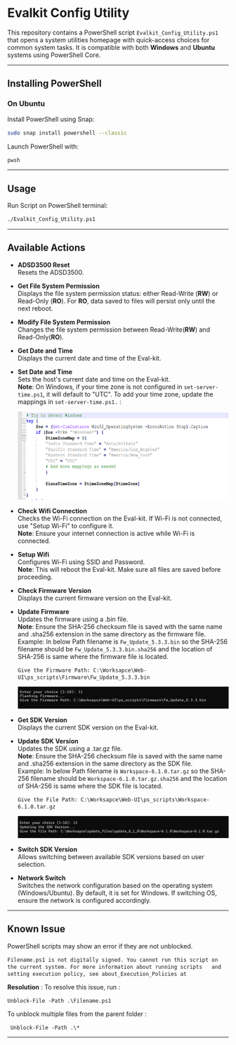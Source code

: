 # Evalkit Config Utility

This repository contains a PowerShell script `Evalkit_Config_Utility.ps1` that opens a system utilities homepage with quick-access choices for common system tasks. It is compatible with both **Windows** and **Ubuntu** systems using PowerShell Core.

---

## Installing PowerShell

### On Ubuntu

Install PowerShell using Snap:

```bash
sudo snap install powershell --classic
```
Launch PowerShell with:
```bash
pwsh
```
---

## Usage

Run Script on PowerShell terminal:
```bash
./Evalkit_Config_Utility.ps1
```

---

## Available Actions

- **ADSD3500 Reset**<br>
   Resets the ADSD3500.

- **Get File System Permission**<br>
   Displays the file system permission status: either Read-Write (**RW**) or Read-Only (**RO**). For **RO**, data saved to files will persist only until the next reboot.

- **Modify File System Permission**<br>
   Changes the file system permission between Read-Write(**RW**) and Read-Only(**RO**).

- **Get Date and Time**<br>
   Displays the current date and time of the Eval-kit.

- **Set Date and Time**<br>
   Sets the host's current date and time on the Eval-kit.<br>
   **Note**: On Windows, if your time zone is not configured in `set-server-time.ps1`, it will default to "UTC". To add your time zone, update the mappings in `set-server-time.ps1.` :

   <img src="time_zone.png" alt="Screenshot" width="700" height="200"/>


- **Check Wifi Connection**<br>
   Checks the Wi-Fi connection on the Eval-kit. If Wi-Fi is not connected, use "Setup Wi-Fi" to configure it.<br>
   **Note**: Ensure your internet connection is active while Wi-Fi is connected.

- **Setup Wifi**<br>
   Configures Wi-Fi using SSID and Password.<br>
   **Note**: This will reboot the Eval-kit. Make sure all files are saved before proceeding.

- **Check Firmware Version**<br>
   Displays the current firmware version on the Eval-kit.

- **Update Firmware**<br>
   Updates the firmware using a .bin file.<br>
   **Note**: Ensure the SHA-256 checksum file is saved with the same name and .sha256 extension in the same directory as the firmware file.<br>
   Example: In below Path filename is `Fw_Update_5.3.3.bin` so the SHA-256 filename should be `Fw_Update_5.3.3.bin.sha256` and the location of SHA-256 is same where the firmware file is located.
   ```
   Give the Firmware Path: C:\Worksapce\Web-UI\ps_scripts\Firmware\Fw_Update_5.3.3.bin
   ```
   <img src="update_firmware.png" alt="Screenshot" width="700" height="50"/>

- **Get SDK Version**<br>
   Displays the current SDK version on the Eval-kit.
   
- **Update SDK Version**<br>
   Updates the SDK using a .tar.gz file.<br>
   **Note**: Ensure the SHA-256 checksum file is saved with the same name and .sha256 extension in the same directory as the SDK file.<br>Example: In below Path filename is `Workspace-6.1.0.tar.gz` so the SHA-256 filename should be `Workspace-6.1.0.tar.gz.sha256` and the location of SHA-256 is same where the SDK file is located.
   ```
   Give the File Path: C:\Worksapce\Web-UI\ps_scripts\Workspace-6.1.0.tar.gz
   ```
   <img src="update_sdk.png" alt="Screenshot" width="700" height="50"/>

- **Switch SDK Version**<br>
   Allows switching between available SDK versions based on user selection.

- **Network Switch**<br>
   Switches the network configuration based on the operating system (Windows/Ubuntu).
   By default, it is set for Windows. If switching OS, ensure the network is configured accordingly.
---

## Known Issue

   PowerShell scripts may show an error if they are not unblocked.

   ```
   Filename.ps1 is not digitally signed. You cannot run this script on the current system. For more information about running scripts   and setting execution policy, see about_Execution_Policies at
   ```

   **Resolution** : To resolve this issue, run :
   ```
   Unblock-File -Path .\Filename.ps1
   ```
   To unblock multiple files from the parent folder :
   ```
    Unblock-File -Path .\*
   ```

---

